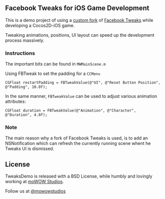 ## Facebook Tweaks for iOS Game Development

This is a demo project of using a [custom fork](https://github.com/tudormunteanu/Tweaks) of [Facebook Tweaks](https://github.com/facebook/Tweaks) while developing a Cocos2D-iOS game. 

Tweaking animations, positions, UI layout can speed up the development process massively.

### Instructions

The important bits can be found in ``MWMainScene.m``

Using FBTweak to set the padding for a ``CCMenu``

``CGFloat restartPadding = FBTweakValue(@"UI", @"Reset Button Position", @"Padding", 10.0f);``

In the same manner, ``FBTweakValue`` can be used to adjust various animation attributes:

``CGFloat duration = FBTweakValue(@"Animation", @"Character", @"Duration", 4.0f);``

### Note

The main reason why a fork of Facebook Tweaks is used, is to add an NSNotification which can refresh the currently running scene whent he Tweaks UI is dismissed. 

## License

TweaksDemo is released with a BSD License, while humbly and lovingly working at [moWOW Studios](http://mowowstudios.com).

Follow us at [@mowowstudios](http://twitter.com/mowowstudios)
